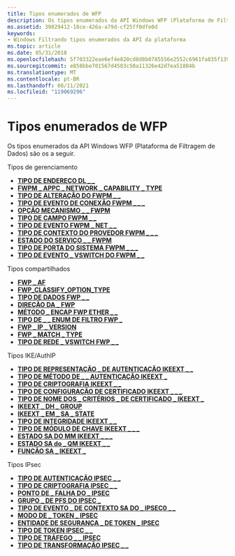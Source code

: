 ```yaml
---
title: Tipos enumerados de WFP
description: Os tipos enumerados da API Windows WFP (Plataforma de Filtragem de Dados) são os a seguir.
ms.assetid: 39029412-18ce-426a-a79d-cf25ff0dfe0d
keywords:
- Windows Filtrando tipos enumerados da API da plataforma
ms.topic: article
ms.date: 05/31/2018
ms.openlocfilehash: 5f703322eae6ef4e820cd8d8b0785556e2552c6961fa835f139e6fa150cf323f
ms.sourcegitcommit: e858bbe701567d4583c50a11326e42d7ea51804b
ms.translationtype: MT
ms.contentlocale: pt-BR
ms.lasthandoff: 08/11/2021
ms.locfileid: "119069296"
---
```

# <a name="wfp-enumerated-types"></a>Tipos enumerados de WFP

Os tipos enumerados da API Windows WFP (Plataforma de Filtragem de Dados) são os a seguir.

Tipos de gerenciamento

-   [**TIPO DE ENDEREÇO DL \_ \_**](/windows/win32/api/fwpmtypes/ne-fwpmtypes-dl_address_type)
-   [**FWPM \_ APPC \_ NETWORK \_ CAPABILITY \_ TYPE**](/windows/desktop/api/Fwpmtypes/ne-fwpmtypes-fwpm_appc_network_capability_type)
-   [**TIPO DE ALTERAÇÃO DO FWPM \_ \_**](/windows/desktop/api/Fwpmtypes/ne-fwpmtypes-fwpm_change_type)
-   [**TIPO DE EVENTO DE CONEXÃO FWPM \_ \_ \_**](/windows/desktop/api/Fwpmtypes/ne-fwpmtypes-fwpm_connection_event_type)
-   [**OPÇÃO MECANISMO \_ \_ FWPM**](/windows/desktop/api/Fwpmtypes/ne-fwpmtypes-fwpm_engine_option)
-   [**TIPO DE CAMPO FWPM \_ \_**](/windows/desktop/api/Fwpmtypes/ne-fwpmtypes-fwpm_field_type)
-   [**TIPO DE EVENTO FWPM \_ NET \_ \_**](/windows/desktop/api/Fwpmtypes/ne-fwpmtypes-fwpm_net_event_type)
-   [**TIPO DE CONTEXTO DO PROVEDOR FWPM \_ \_ \_**](/windows/desktop/api/Fwpmtypes/ne-fwpmtypes-fwpm_provider_context_type)
-   [**ESTADO DO SERVIÇO \_ \_ FWPM**](/windows/desktop/api/Fwpmtypes/ne-fwpmtypes-fwpm_service_state)
-   [**TIPO DE PORTA DO SISTEMA FWPM \_ \_ \_**](/windows/desktop/api/Fwpmtypes/ne-fwpmtypes-fwpm_system_port_type)
-   [**TIPO DE EVENTO \_ VSWITCH DO FWPM \_ \_**](/windows/desktop/api/Fwpmtypes/ne-fwpmtypes-fwpm_vswitch_event_type)

Tipos compartilhados

-   [**FWP \_ AF**](/windows/win32/api/fwptypes/ne-fwptypes-fwp_af)
-   [**FWP_CLASSIFY_OPTION_TYPE**](/windows/win32/api/fwptypes/ne-fwptypes-fwp_classify_option_type)
-   [**TIPO DE DADOS FWP \_ \_**](/windows/desktop/api/Fwptypes/ne-fwptypes-fwp_data_type)
-   [**DIREÇÃO DA \_ FWP**](/windows/desktop/api/Fwptypes/ne-fwptypes-fwp_direction)
-   [**MÉTODO \_ ENCAP FWP ETHER \_ \_**](/windows/win32/api/fwptypes/ne-fwptypes-fwp_ether_encap_method)
-   [**TIPO DE \_ \_ ENUM DE FILTRO FWP \_**](/windows/desktop/api/Fwptypes/ne-fwptypes-fwp_filter_enum_type)
-   [**FWP \_ IP \_ VERSION**](/windows/desktop/api/Fwptypes/ne-fwptypes-fwp_ip_version)
-   [**FWP \_ MATCH \_ TYPE**](/windows/desktop/api/Fwptypes/ne-fwptypes-fwp_match_type)
-   [**TIPO DE REDE \_ VSWITCH FWP \_ \_**](/windows/win32/api/fwptypes/ne-fwptypes-fwp_vswitch_network_type)

Tipos IKE/AuthIP

-   [**TIPO DE REPRESENTAÇÃO \_ DE AUTENTICAÇÃO IKEEXT \_ \_**](/windows/desktop/api/Iketypes/ne-iketypes-ikeext_authentication_impersonation_type)
-   [**TIPO DE MÉTODO DE \_ \_ AUTENTICAÇÃO IKEEXT \_**](/windows/desktop/api/Iketypes/ne-iketypes-ikeext_authentication_method_type)
-   [**TIPO DE CRIPTOGRAFIA IKEEXT \_ \_**](/windows/desktop/api/Iketypes/ne-iketypes-ikeext_cipher_type)
-   [**TIPO DE CONFIGURAÇÃO DE CERTIFICADO IKEEXT \_ \_ \_**](/windows/desktop/api/Iketypes/ne-iketypes-ikeext_cert_config_type)
-   [**TIPO DE NOME DOS \_ CRITÉRIOS \_ DE CERTIFICADO \_ IKEEXT \_**](/windows/win32/api/iketypes/ne-iketypes-ikeext_cert_criteria_name_type)
-   [**IKEEXT \_ DH \_ GROUP**](/windows/desktop/api/Iketypes/ne-iketypes-ikeext_dh_group)
-   [**IKEEXT \_ EM \_ SA \_ STATE**](/windows/desktop/api/Iketypes/ne-iketypes-ikeext_em_sa_state)
-   [**TIPO DE INTEGRIDADE IKEEXT \_ \_**](/windows/desktop/api/Iketypes/ne-iketypes-ikeext_integrity_type)
-   [**TIPO DE MÓDULO DE CHAVE IKEEXT \_ \_ \_**](/windows/desktop/api/Iketypes/ne-iketypes-ikeext_key_module_type)
-   [**ESTADO SA DO MM IKEEXT \_ \_ \_**](/windows/desktop/api/Iketypes/ne-iketypes-ikeext_mm_sa_state)
-   [**ESTADO SA do \_ QM IKEEXT \_ \_**](/windows/desktop/api/Iketypes/ne-iketypes-ikeext_qm_sa_state)
-   [**FUNÇÃO SA \_ IKEEXT \_**](/windows/desktop/api/Iketypes/ne-iketypes-ikeext_sa_role)

Tipos IPsec

-   [**TIPO DE AUTENTICAÇÃO IPSEC \_ \_**](/windows/desktop/api/Ipsectypes/ne-ipsectypes-ipsec_auth_type)
-   [**TIPO DE CRIPTOGRAFIA IPSEC \_ \_**](/windows/desktop/api/Ipsectypes/ne-ipsectypes-ipsec_cipher_type)
-   [**PONTO DE \_ FALHA DO \_ IPSEC**](/windows/desktop/api/Ipsectypes/ne-ipsectypes-ipsec_failure_point)
-   [**GRUPO \_ DE PFS DO IPSEC \_**](/windows/desktop/api/Ipsectypes/ne-ipsectypes-ipsec_pfs_group)
-   [**TIPO DE EVENTO \_ DE CONTEXTO SA DO \_ IPSEC0 \_ \_**](/windows/desktop/api/Ipsectypes/ne-ipsectypes-ipsec_sa_context_event_type0)
-   [**MODO DE \_ TOKEN \_ IPSEC**](/windows/desktop/api/Ipsectypes/ne-ipsectypes-ipsec_token_mode)
-   [**ENTIDADE DE SEGURANÇA \_ DE TOKEN \_ IPSEC**](/windows/desktop/api/Ipsectypes/ne-ipsectypes-ipsec_token_principal)
-   [**TIPO DE TOKEN IPSEC \_ \_**](/windows/desktop/api/Ipsectypes/ne-ipsectypes-ipsec_token_type)
-   [**TIPO DE TRÁFEGO \_ \_ IPSEC**](/windows/desktop/api/Ipsectypes/ne-ipsectypes-ipsec_traffic_type)
-   [**TIPO DE TRANSFORMAÇÃO IPSEC \_ \_**](/windows/desktop/api/Ipsectypes/ne-ipsectypes-ipsec_transform_type)

 

 